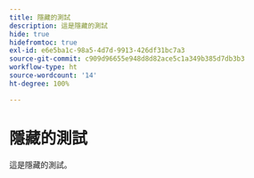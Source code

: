 ```yaml
---
title: 隱藏的測試
description: 這是隱藏的測試
hide: true
hidefromtoc: true
exl-id: e6e5ba1c-98a5-4d7d-9913-426df31bc7a3
source-git-commit: c909d96655e948d8d82ace5c1a349b385d7db3b3
workflow-type: ht
source-wordcount: '14'
ht-degree: 100%

---
```


# 隱藏的測試

這是隱藏的測試。
